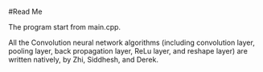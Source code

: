 #Read Me


The program start from main.cpp.

All the Convolution neural network algorithms (including convolution layer, pooling layer, back propagation layer, ReLu layer, and reshape layer) are written natively, by Zhi, Siddhesh, and Derek.
